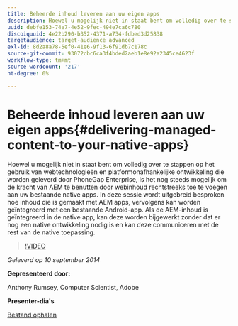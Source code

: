 ```yaml
---
title: Beheerde inhoud leveren aan uw eigen apps
description: Hoewel u mogelijk niet in staat bent om volledig over te stappen op het gebruik van webtechnologieën en platformonafhankelijke ontwikkeling die worden geleverd door PhoneGap Enterprise, is het nog steeds mogelijk om de kracht van AEM te benutten door webinhoud rechtstreeks toe te voegen aan uw bestaande native apps. In deze sessie wordt uitgebreid besproken hoe inhoud die is gemaakt met AEM apps, vervolgens kan worden geïntegreerd met een bestaande Android-app. Als de AEM-inhoud is geïntegreerd in de native app, kan deze worden bijgewerkt zonder dat er nog een native ontwikkeling nodig is en kan deze communiceren met de rest van de native toepassing.
uuid: debfe153-74e7-4e52-9fec-494e7ca6c780
discoiquuid: 4e22b290-b352-4371-a734-fdbed3d25838
targetaudience: target-audience advanced
exl-id: 8d2a8a78-5ef0-41e6-9f13-6f91db7c178c
source-git-commit: 93072cbc6ca3f4bded2aeb1e8e92a2345ce4623f
workflow-type: tm+mt
source-wordcount: '217'
ht-degree: 0%

---
```


# Beheerde inhoud leveren aan uw eigen apps{#delivering-managed-content-to-your-native-apps}

Hoewel u mogelijk niet in staat bent om volledig over te stappen op het gebruik van webtechnologieën en platformonafhankelijke ontwikkeling die worden geleverd door PhoneGap Enterprise, is het nog steeds mogelijk om de kracht van AEM te benutten door webinhoud rechtstreeks toe te voegen aan uw bestaande native apps. In deze sessie wordt uitgebreid besproken hoe inhoud die is gemaakt met AEM apps, vervolgens kan worden geïntegreerd met een bestaande Android-app. Als de AEM-inhoud is geïntegreerd in de native app, kan deze worden bijgewerkt zonder dat er nog een native ontwikkeling nodig is en kan deze communiceren met de rest van de native toepassing.

>[!VIDEO](https://video.tv.adobe.com/v/19467/?quality=9)

*Geleverd op 10 september 2014*

**Gepresenteerd door:**

Anthony Rumsey, Computer Scientist, Adobe

**Presenter-dia&#39;s**

[Bestand ophalen](assets/9-10-2014-delivering-managed-content-to-your-native-apps.pdf)
<!--
[Get back to the Overview](https://helpx.adobe.com/experience-manager/kt/eseminars/gems/aem-index.html)
-->
